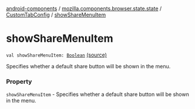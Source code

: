 [android-components](../../index.md) / [mozilla.components.browser.state.state](../index.md) / [CustomTabConfig](index.md) / [showShareMenuItem](./show-share-menu-item.md)

# showShareMenuItem

`val showShareMenuItem: `[`Boolean`](https://kotlinlang.org/api/latest/jvm/stdlib/kotlin/-boolean/index.html) [(source)](https://github.com/mozilla-mobile/android-components/blob/master/components/browser/state/src/main/java/mozilla/components/browser/state/state/CustomTabConfig.kt#L39)

Specifies whether a default share button will be shown in the menu.

### Property

`showShareMenuItem` - Specifies whether a default share button will be shown in the menu.